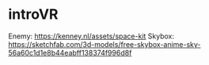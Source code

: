 # introVR
Enemy:
https://kenney.nl/assets/space-kit
Skybox:
https://sketchfab.com/3d-models/free-skybox-anime-sky-56a60c1d1e8b44eabff138374f996d8f
